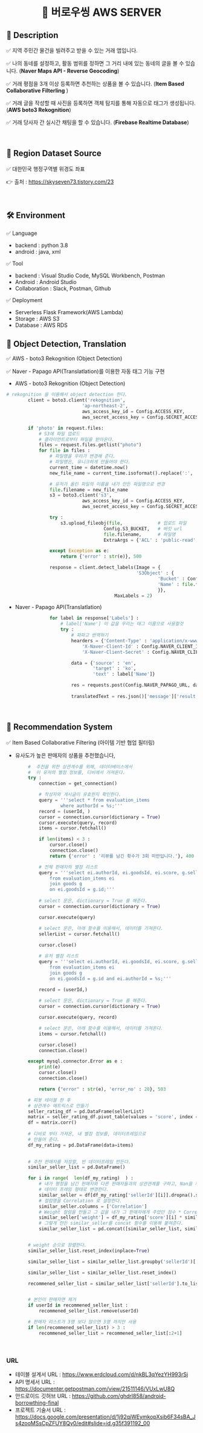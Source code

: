 <h1 align="center"> 🙌 버로우씽 AWS SERVER</h1>

## 📃 Description

✅ 지역 주민간 물건을 빌려주고 받을 수 있는 거래 앱입니다.

✅ 나의 동네를 설정하고, 활동 범위를 정하면 그 거리 내에 있는 동네의 글을 볼 수 있습니다. (**Naver Maps API - Reverse Geocoding**)

✅ 거래 평점을 3개 이상 등록하면 추천하는 상품을 볼 수 있습니다. (**Item Based Collaborative Filterling** )

✅ 거래 글을 작성할 때 사진을 등록하면 객체 탐지를 통해 자동으로 태그가 생성됩니다. (**AWS boto3 Rekognition**)

✅ 거래 당사자 간 실시간 채팅을 할 수 있습니다. (**Firebase Realtime Database**)

<br>

## 📘 Region Dataset Source
✅ 대한민국 행정구역별 위경도 좌표

 👉 출처 : https://skyseven73.tistory.com/23

<br>

##
## 🛠 Environment

✅ Language
- backend : python 3.8
- android : java, xml

✅ Tool
- backend : Visual Studio Code, MySQL Workbench, Postman
- Android : Android Studio
- Collaboration : Slack, Postman, Github

✅ Deployment
- Serverless Flask Framework(AWS Lambda)
- Storage : AWS S3
- Database : AWS RDS

## 💼 Object Detection, Translation
✅ AWS - boto3 Rekognition (Object Detection) 

✅ Naver - Papago API(Translatlation)를 이용한 자동 태그 기능 구현

- AWS - boto3 Rekognition (Object Detection) 

```python
# rekognition 을 이용해서 object detection 한다.
        client = boto3.client('rekognition',
                            'ap-northeast-2',                               # region
                            aws_access_key_id = Config.ACCESS_KEY,          # ACCESS_KEY   
                            aws_secret_access_key = Config.SECRET_ACCESS)   # SECRET_ACCESS
```
```python
        if 'photo' in request.files:
            # S3에 파일 업로드
            # 클라이언트로부터 파일을 받아온다.
            files = request.files.getlist("photo")
            for file in files :
                # 파일명을 우리가 변경해 준다.
                # 파일명은, 유니크하게 만들어야 한다.
                current_time = datetime.now()
                new_file_name = current_time.isoformat().replace(':', '_') + ('.jpg')

                # 유저가 올린 파일의 이름을 내가 만든 파일명으로 변경
                file.filename = new_file_name
                s3 = boto3.client('s3', 
                            aws_access_key_id = Config.ACCESS_KEY,
                            aws_secret_access_key = Config.SECRET_ACCESS)

                try :
                    s3.upload_fileobj(file,             # 업로드 파일
                                    Config.S3_BUCKET,   # 버킷 url
                                    file.filename,      # 파일명
                                    ExtraArgs = {'ACL' : 'public-read', 'ContentType' : file.content_type})    # 권한, 타입

                except Exception as e:
                    return {'error' : str(e)}, 500
```
```python
                response = client.detect_labels(Image = {
                                                'S3Object' : {
                                                        'Bucket' : Config.S3_BUCKET,
                                                        'Name' : file.filename
                                                        }},
                                        MaxLabels = 2)
```

- Naver - Papago API(Translatlation)
```python
                for label in response['Labels'] :
                    # label['Name'] 이 값을 우리는 태그 이름으로 사용할것
                    try :
                        # 파파고 번역하기
                        hearders = {'Content-Type' : 'application/x-www-form-urlencoded; charset=UTF-8',
                            'X-Naver-Client-Id' : Config.NAVER_CLIENT_ID,
                            'X-Naver-Client-Secret' : Config.NAVER_CLIENT_SECRET}

                        data = {'source' : 'en',
                                'target' : 'ko',
                                'text' : label['Name']}

                        res = requests.post(Config.NAVER_PAPAGO_URL, data, headers = hearders)
                        
                        translatedText = res.json()['message']['result']['translatedText']
```

<br>


## 💼 Recommendation System

✅ Item Based Collaborative Filtering (아이템 기반 협업 필터링)
- 유사도가 높은 판매자의 상품을 추천했습니다,
``` python
        #  추천을 위한 상관계수를 위해, 데이터베이스에서
        #  이 유저의 별점 정보를, 디비에서 가져온다. 
        try :
            connection = get_connection()

            # 작성자와 게시글이 유효한지 확인한다.
            query = '''select * from evaluation_items
                    where authorId = %s;'''
            record = (userId, )
            cursor = connection.cursor(dictionary = True)
            cursor.execute(query, record)
            items = cursor.fetchall()

            if len(items) < 3 :
                cursor.close()
                connection.close()
                return {'error' : '리뷰를 남긴 횟수가 3회 미만입니다.'}, 400

            # 전체 판매자의 별점 리스트
            query = '''select ei.authorId, ei.goodsId, ei.score, g.sellerId 
                from evaluation_items ei
                join goods g
                on ei.goodsId = g.id;'''
                       
            # select 문은, dictionary = True 를 해준다.
            cursor = connection.cursor(dictionary = True)

            cursor.execute(query)

            # select 문은, 아래 함수를 이용해서, 데이터를 가져온다.
            sellerList = cursor.fetchall()
            
            cursor.close()

            # 유저 별점 리스트
            query = '''select ei.authorId, ei.goodsId, ei.score, g.sellerId 
                from evaluation_items ei
                join goods g
                on ei.goodsId = g.id and ei.authorId = %s;'''
            
            record = (userId,)

            # select 문은, dictionary = True 를 해준다.
            cursor = connection.cursor(dictionary = True)

            cursor.execute(query, record)

            # select 문은, 아래 함수를 이용해서, 데이터를 가져온다.
            items = cursor.fetchall()

            cursor.close()
            connection.close()

        except mysql.connector.Error as e :
            print(e)
            cursor.close()
            connection.close()

            return {"error" : str(e), 'error_no' : 20}, 503

        # 피봇 테이블 한 후
        # 상관계수 매트릭스로 만들기
        seller_rating_df = pd.DataFrame(sellerList)
        matrix = seller_rating_df.pivot_table(values = 'score', index = 'authorId', columns = 'sellerId', aggfunc = 'mean')
        df = matrix.corr()     
        
        # 디비로 부터 가져온, 내 별점 정보를, 데이터프레임으로
        # 만들어 준다.
        df_my_rating = pd.DataFrame(data=items)
        

        # 추천 판매자를 저장할, 빈 데이터프레임 만든다.
        similar_seller_list = pd.DataFrame()

        for i in range(  len(df_my_rating)  ) :
            # 내가 평정을 남긴 판매자와 다른 판매자들과의 상관관계를 구하고, Nan을 제거 한다.
            # 데이터 프레임 형태로 변경한다.
            similar_seller = df[df_my_rating['sellerId'][i]].dropna().sort_values(ascending=False).to_frame()
            # 컬럼명을 Correlation 로 설정한다.
            similar_seller.columns = ['Correlation']
            # Weight 컬럼을 만들고 그 값을 내가 그 판매자에게 주었던 점수 * Correlation 값으로 한다.
            similar_seller['weight'] = df_my_rating['score'][i] * similar_seller['Correlation']
            # 그렇게 만든 similar_seller를 concat 함수를 이용해 붙여준다.
            similar_seller_list = pd.concat([similar_seller_list, similar_seller])


        # weight 순으로 정렬한다.
        similar_seller_list.reset_index(inplace=True)

        similar_seller_list = similar_seller_list.groupby('sellerId')['weight'].max().sort_values(ascending=False)

        similar_seller_list = similar_seller_list.reset_index()

        recommened_seller_list = similar_seller_list['sellerId'].to_list()


        # 본인이 판매자면 제거
        if userId in recommened_seller_list :
            recommened_seller_list.remove(userId)

        # 판매자 리스트가 3명 보다 많으면 3명 까지만 사용
        if len(recommened_seller_list) > 3 :
            recommened_seller_list = recommened_seller_list[:2+1]
```
<br>

### URL
- 테이블 설계서 URL : https://www.erdcloud.com/d/nkBL3qYezYH993rSj
- API 명세서 URL : https://documenter.getpostman.com/view/21511146/VUxLwU8Q
- 안드로이드 깃허브 URL : https://github.com/ghdrl858/android-borrowthing-final
- 프로젝트 기술서 URL : https://docs.google.com/presentation/d/1j92qjWEymkopXsib6F34sBA_Js4zooMSsCpZFUY8Qy0/edit#slide=id.g35f391192_00
